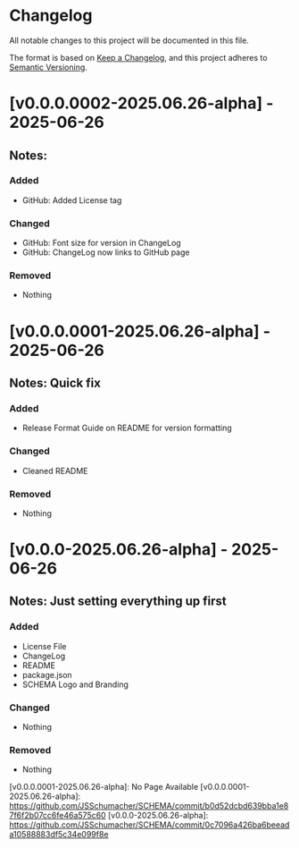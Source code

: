 # Changelog

All notable changes to this project will be documented in this file.

The format is based on [Keep a Changelog](https://keepachangelog.com/en/1.1.0/),
and this project adheres to [Semantic Versioning](https://semver.org/spec/v2.0.0.html).

# [v0.0.0.0002-2025.06.26-alpha] - 2025-06-26
## Notes: 

### Added

- GitHub: Added License tag

### Changed

- GitHub: Font size for version in ChangeLog 
- GitHub: ChangeLog now links to GitHub page

### Removed

- Nothing

# [v0.0.0.0001-2025.06.26-alpha] - 2025-06-26
## Notes: Quick fix

### Added

- Release Format Guide on README for version formatting

### Changed

- Cleaned README

### Removed

- Nothing

# [v0.0.0-2025.06.26-alpha] - 2025-06-26
## Notes: Just setting everything up first

### Added

- License File
- ChangeLog
- README
- package.json
- SCHEMA Logo and Branding

### Changed

- Nothing

### Removed

- Nothing


[Github Page]: https://github.com/JSSchumacher/SCHEMA
[v0.0.0.0001-2025.06.26-alpha]: No Page Available 
[v0.0.0.0001-2025.06.26-alpha]: https://github.com/JSSchumacher/SCHEMA/commit/b0d52dcbd639bba1e87f6f2b07cc6fe46a575c60
[v0.0.0-2025.06.26-alpha]: https://github.com/JSSchumacher/SCHEMA/commit/0c7096a426ba6beeada10588883df5c34e099f8e